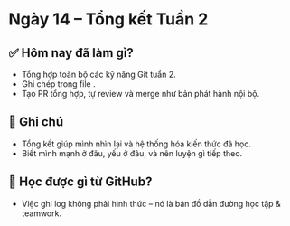 # Ngày 14 – Tổng kết Tuần 2

## ✅ Hôm nay đã làm gì?
- Tổng hợp toàn bộ các kỹ năng Git tuần 2.
- Ghi chép trong file .
- Tạo PR tổng hợp, tự review và merge như bản phát hành nội bộ.

## 🤔 Ghi chú
- Tổng kết giúp mình nhìn lại và hệ thống hóa kiến thức đã học.
- Biết mình mạnh ở đâu, yếu ở đâu, và nên luyện gì tiếp theo.

## 📘 Học được gì từ GitHub?
- Việc ghi log không phải hình thức – nó là bản đồ dẫn đường học tập & teamwork. 

